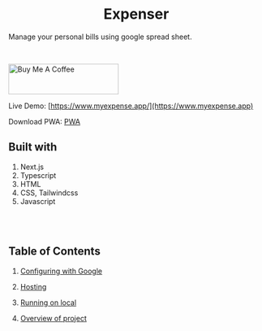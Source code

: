 <h1 align="center">Expenser</h1>

Manage your personal bills using google spread sheet.

<br/>


<a href="https://www.buymeacoffee.com/abhisawzm" target="_blank"><img src="https://cdn.buymeacoffee.com/buttons/v2/default-yellow.png" alt="Buy Me A Coffee" style="height: 60px !important;width: 217px !important;" ></a>


Live Demo: [https://www.myexpense.app/](https://www.myexpense.app)

Download PWA: [PWA](https://appmaker.xyz/pwa-to-apk/download/1bplEfDZ6Zl4d1xPEMcg)

## Built with

1. Next.js
2. Typescript
3. HTML
4. CSS, Tailwindcss
5. Javascript

<br/>
<br/>

## Table of Contents

1. [Configuring with Google](https://github.com/cube-root/expenser/blob/main/docs/CONFIGURE.md)

2. [Hosting](https://github.com/cube-root/expenser/blob/main/docs/HOSTING.md)

3. [Running on local](https://github.com/cube-root/expenser/blob/main/docs/DEV.md)

4. [Overview of project](https://github.com/cube-root/expenser/blob/main/docs/OVERVIEW.md)
